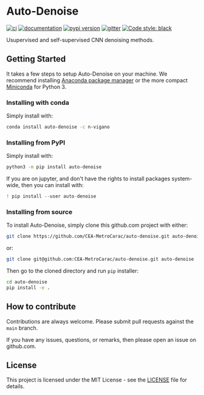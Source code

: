 # Auto-Denoise

[![ci](https://github.com/CEA-MetroCarac/auto-denoise/workflows/ci/badge.svg)](https://github.com/CEA-MetroCarac/auto-denoise/actions?query=workflow%3Aci)
[![documentation](https://img.shields.io/badge/docs-mkdocs%20material-blue.svg?style=flat)](https://CEA-MetroCarac.github.io/auto-denoise/)
[![pypi version](https://img.shields.io/pypi/v/auto-denoise.svg)](https://pypi.org/project/auto-denoise/)
[![gitter](https://badges.gitter.im/join%20chat.svg)](https://gitter.im/auto-denoise/community)
[![Code style: black](https://img.shields.io/badge/code%20style-black-000000.svg)](https://github.com/psf/black)

Usupervised and self-supervised CNN denoising methods.

## Getting Started

It takes a few steps to setup Auto-Denoise on your machine. We recommend installing
[Anaconda package manager](https://www.anaconda.com/download/) or the more compact
[Miniconda](https://docs.anaconda.com/free/miniconda/index.html) for Python 3.

### Installing with conda

Simply install with:
```bash
conda install auto-denoise -c n-vigano
```

### Installing from PyPI

Simply install with:
```bash
python3 -m pip install auto-denoise
```

If you are on jupyter, and don't have the rights to install packages system-wide, then you can install with:
```python
! pip install --user auto-denoise
```

### Installing from source

To install Auto-Denoise, simply clone this github.com project with either:
```bash
git clone https://github.com/CEA-MetroCarac/auto-denoise.git auto-denoise
```
or:
```bash
git clone git@github.com:CEA-MetroCarac/auto-denoise.git auto-denoise
```

Then go to the cloned directory and run `pip` installer:
```bash
cd auto-denoise
pip install -e .
```

## How to contribute

Contributions are always welcome. Please submit pull requests against the `main` branch.

If you have any issues, questions, or remarks, then please open an issue on github.com.

## License

This project is licensed under the MIT License - see the [LICENSE](LICENSE) file for details.